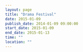 ```yaml
---
layout: page
title: "Drama Festival"
date: 2015-01-09
publish_date: 2014-01-09 09:00:00
start_date: 2015-01-09
end_date: 2015-01-13
time: ""
location: ""
---
```


